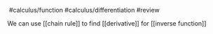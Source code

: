 ​ #calculus/function #calculus/differentiation #review 

We can use [[chain rule]] to find [[derivative]]  for [[inverse function]] 

